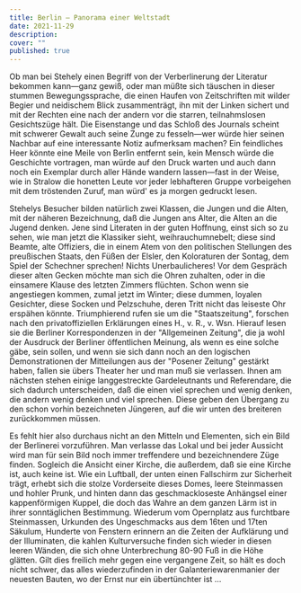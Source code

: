 ```yaml
---
title: Berlin — Panorama einer Weltstadt
date: 2021-11-29
description: 
cover: ""
published: true
---
```


Ob man bei Stehely einen Begriff von der Verberlinerung der Literatur bekommen kann—ganz gewiß, oder man müßte sich täuschen in dieser stummen Bewegungssprache, die einen Haufen von Zeitschriften mit wilder Begier und neidischem Blick zusammenträgt, ihn mit der Linken sichert und mit der Rechten eine nach der andern vor die starren, teilnahmslosen Gesichtszüge hält. Die Eisenstange und das Schloß des Journals scheint mit schwerer Gewalt auch seine Zunge zu fesseln—wer würde hier seinen Nachbar auf eine interessante Notiz aufmerksam machen? Ein feindliches Heer könnte eine Meile von Berlin entfernt sein, kein Mensch würde die Geschichte vortragen, man würde auf den Druck warten und auch dann noch ein Exemplar durch aller Hände wandern lassen—fast in der Weise, wie in Stralow die honetten Leute vor jeder lebhafteren Gruppe vorbeigehen mit dem tröstenden Zuruf, man würd' es ja morgen gedruckt lesen.

Stehelys Besucher bilden natürlich zwei Klassen, die Jungen und die Alten, mit der näheren Bezeichnung, daß die Jungen ans Alter, die Alten an die Jugend denken. Jene sind Literaten in der guten Hoffnung, einst sich so zu sehen, wie man jetzt die Klassiker sieht, weihrauchumnebelt; diese sind Beamte, alte Offiziers, die in einem Atem von den politischen Stellungen des preußischen Staats, den Füßen der Elsler, den Koloraturen der Sontag, dem Spiel der Schechner sprechen! Nichts Unerbaulicheres! Vor dem Gespräch dieser alten Gecken möchte man sich die Ohren zuhalten, oder in die einsamere Klause des letzten Zimmers flüchten. Schon wenn sie angestiegen kommen, zumal jetzt im Winter; diese dummen, loyalen Gesichter, diese Socken und Pelzschuhe, deren Tritt nicht das leiseste Ohr erspähen könnte. Triumphierend rufen sie um die "Staatszeitung", forschen nach den privatoffiziellen Erklärungen eines H., v. R., v. Wsn. Hierauf lesen sie die Berliner Korrespondenzen in der "Allgemeinen Zeitung", die ja wohl der Ausdruck der Berliner öffentlichen Meinung, als wenn es eine solche gäbe, sein sollen, und wenn sie sich dann noch an den logischen Demonstrationen der Mitteilungen aus der "Posener Zeitung" gestärkt haben, fallen sie übers Theater her und man muß sie verlassen. Ihnen am nächsten stehen einige langgestreckte Gardeleutnants und Referendare, die sich dadurch unterscheiden, daß die einen viel sprechen und wenig denken, die andern wenig denken und viel sprechen. Diese geben den Übergang zu den schon vorhin bezeichneten Jüngeren, auf die wir unten des breiteren zurückkommen müssen.

Es fehlt hier also durchaus nicht an den Mitteln und Elementen, sich ein Bild der Berlinerei vorzuführen. Man verlasse das Lokal und bei jeder Aussicht wird man für sein Bild noch immer treffendere und bezeichnendere Züge finden. Sogleich die Ansicht einer Kirche, die außerdem, daß sie eine Kirche ist, auch keine ist. Wie ein Luftball, der unten einen Fallschirm zur Sicherheit trägt, erhebt sich die stolze Vorderseite dieses Domes, leere Steinmassen und hohler Prunk, und hinten dann das geschmackloseste Anhängsel einer kappenförmigen Kuppel, die doch das Wahre an dem ganzen Lärm ist in ihrer sonntäglichen Bestimmung. Wiederum vom Opernplatz aus furchtbare Steinmassen, Urkunden des Ungeschmacks aus dem 16ten und 17ten Säkulum, Hunderte von Fenstern erinnern an die Zeiten der Aufklärung und der Illuminaten, die kahlen Kulturversuche finden sich wieder in diesen leeren Wänden, die sich ohne Unterbrechung 80-90 Fuß in die Höhe glätten. Gilt dies freilich mehr gegen eine vergangene Zeit, so hält es doch nicht schwer, das alles wiederzufinden in der Galanteriewarenmanier der neuesten Bauten, wo der Ernst nur ein übertünchter ist …
